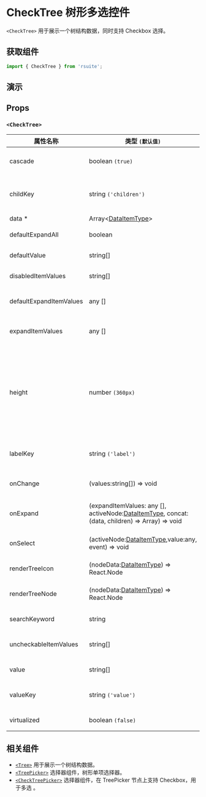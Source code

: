# CheckTree 树形多选控件

`<CheckTree>` 用于展示一个树结构数据，同时支持 Checkbox 选择。

## 获取组件

```js
import { CheckTree } from 'rsuite';
```

## 演示

<!--{demo}-->

## Props

### `<CheckTree>`

| 属性名称                | 类型 `(默认值)`                                                                                         | 描述                                                                            |
| ----------------------- | ------------------------------------------------------------------------------------------------------- | ------------------------------------------------------------------------------- |
| cascade                 | boolean `(true)`                                                                                        | checktree 是否级联选择                                                          |
| childKey                | string `('children')`                                                                                   | tree 数据结构 children 属性名称                                                 |
| data \*                 | Array&lt;[DataItemType](#types)&gt;                                                                     | tree 数据                                                                       |
| defaultExpandAll        | boolean                                                                                                 | 默认展开所有节点                                                                |
| defaultValue            | string[]                                                                                                | 默认选中的值                                                                    |
| disabledItemValues      | string[]                                                                                                | 禁用节点列表                                                                    |
| defaultExpandItemValues | any []                                                                                                  | 设置默认展开节点的值                                                            |
| expandItemValues        | any []                                                                                                  | 设置展开节点的值（受控）                                                        |
| height                  | number `(360px)`                                                                                        | menu 的高度。当设置了 virtualized 为 true 时， 可以通过 height 控制 menu 的高度 |
| labelKey                | string `('label')`                                                                                      | tree 数据结构 label 属性名称                                                    |
| onChange                | (values:string[]) => void                                                                               | 数据改变的回调函数                                                              |
| onExpand                | (expandItemValues: any [], activeNode:[DataItemType](#types), concat:(data, children) => Array) => void | 树节点展示时的回调                                                              |
| onSelect                | (activeNode:[DataItemType](#types),value:any, event) => void                                            | 选择树节点后的回调函数                                                          |
| renderTreeIcon          | (nodeData:[DataItemType](#types)) => React.Node                                                         | 自定义渲染 图标                                                                 |
| renderTreeNode          | (nodeData:[DataItemType](#types)) => React.Node                                                         | 自定义渲染 tree 节点                                                            |
| searchKeyword           | string                                                                                                  | 搜索关键词(受控)                                                                |
| uncheckableItemValues   | string[]                                                                                                | 设置不显示复选框的选项值                                                        |
| value                   | string[]                                                                                                | 当前选中的值                                                                    |
| valueKey                | string `('value')`                                                                                      | tree 数据结构 value 属性名称                                                    |
| virtualized             | boolean `(false)`                                                                                       | 是否开启虚拟列表                                                                |

## 相关组件

- [`<Tree>`](./tree) 用于展示一个树结构数据。
- [`<TreePicker>`](./tree-picker) 选择器组件，树形单项选择器。
- [`<CheckTreePicker>`](./check-tree-picker) 选择器组件，在 TreePicker 节点上支持 Checkbox，用于多选 。
